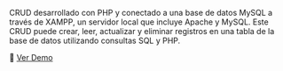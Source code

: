 CRUD desarrollado con PHP y conectado a una base de datos MySQL a través de XAMPP, un servidor local que incluye Apache y MySQL. Este CRUD puede crear, leer, actualizar y eliminar registros en una tabla de la base de datos utilizando consultas SQL y PHP.

🔗 <a href="https://unsummoned-disabili.000webhostapp.com/Crud-Php/crud/index.php">Ver Demo</a>

